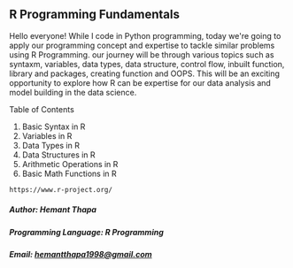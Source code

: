 ## R Programming Fundamentals 

Hello everyone! While I code in Python programming, today we're going to apply our programming concept and expertise to tackle similar problems using R Programming. our journey will be through various topics such as syntaxm, variables, data types, data structure, control flow, inbuilt function, library and packages, creating function and OOPS. This will be an exciting opportunity to explore how R can be expertise for our data analysis and model building in the data science.


Table of Contents

1. Basic Syntax in R
2. Variables in R
3. Data Types in R
4. Data Structures in R
5. Arithmetic Operations in R
6. Basic Math Functions in R

```bash
https://www.r-project.org/
```
##### Author: Hemant Thapa
##### Programming Language: R Programming
##### Email: hemantthapa1998@gmail.com

